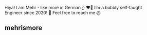 Hiya! I am Mehr - like more in German ;)
❤️‍🔥 I’m a bubbly self-taught Engineer since 2020! 
💌 Feel free to reach me @ 

## mehrismore



<!---
mehrbeniss/mehrbeniss is a ✨ special ✨ repository because its `README.md` (this file) appears on your GitHub profile.
You can click the Preview link to take a look at your changes.
--->
